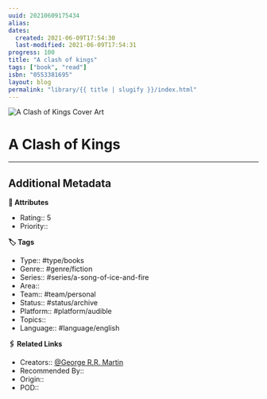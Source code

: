 ```yaml
---
uuid: 20210609175434
alias:
dates:
  created: 2021-06-09T17:54:30
  last-modified: 2021-06-09T17:54:31
progress: 100
title: "A clash of kings"
tags: ["book", "read"]
isbn: "0553381695"
layout: blog
permalink: "library/{{ title | slugify }}/index.html"
---
```


![A Clash of Kings Cover Art](https://i.gr-assets.com/images/S/compressed.photo.goodreads.com/books/1567840212l/10572.jpg)

# A Clash of Kings

---

## Additional Metadata

**🧰 Attributes**

- Rating:: 5
- Priority::

**🏷 Tags**

- Type:: #type/books
- Genre:: #genre/fiction
- Series:: #series/a-song-of-ice-and-fire
- Area::
- Team:: #team/personal
- Status:: #status/archive
- Platform:: #platform/audible
- Topics::
- Language:: #language/english

**🖇️ Related Links**

- Creators:: [@George R.R. Martin](🧔%20Private/People/@George%20R.R.%20Martin.md)
- Recommended By::
- Origin::
- POD::
